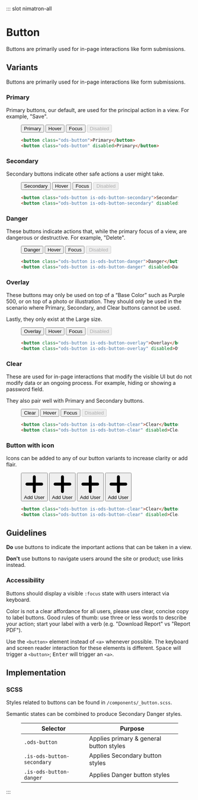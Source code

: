 ::: slot nimatron-all

# Button

Buttons are primarily used for in-page interactions like form submissions.

## Variants

Buttons are primarily used for in-page interactions like form submissions.

### Primary

Primary buttons, our default, are used for the principal action in a view. For example, "Save".

<figure class="nimatron--example">
  <div class="nimatron--rendered">
    <button class="ods-button">Primary</button>
    <button class="ods-button is-ods-button-hover">Hover</button>
    <button class="ods-button is-ods-button-focus">Focus</button>
    <button class="ods-button" disabled>Disabled</button>
  </div>

  ```html
  <button class="ods-button">Primary</button>
  <button class="ods-button" disabled>Primary</button>
  ```
</figure>

### Secondary

Secondary buttons indicate other safe actions a user might take.

<figure class="nimatron--example">
  <div class="nimatron--rendered">
    <button class="ods-button is-ods-button-secondary">Secondary</button>
    <button class="ods-button is-ods-button-secondary is-ods-button-hover">Hover</button>
    <button class="ods-button is-ods-button-secondary is-ods-button-focus">Focus</button>
    <button class="ods-button is-ods-button-secondary" disabled>Disabled</button>
  </div>

  ```html
  <button class="ods-button is-ods-button-secondary">Secondary</button>
  <button class="ods-button is-ods-button-secondary" disabled>Secondary</button>
  ```
</figure>

### Danger

These buttons indicate actions that, while the primary focus of a view, are dangerous or destructive. For example, "Delete".

<figure class="nimatron--example">
  <div class="nimatron--rendered">
    <button class="ods-button is-ods-button-danger">Danger</button>
    <button class="ods-button is-ods-button-danger is-ods-button-hover">Hover</button>
    <button class="ods-button is-ods-button-danger is-ods-button-focus">Focus</button>
    <button class="ods-button is-ods-button-danger" disabled>Disabled</button>
  </div>

  ```html
  <button class="ods-button is-ods-button-danger">Danger</button>
  <button class="ods-button is-ods-button-danger" disabled>Danger</button>
  ```
</figure>

### Overlay

These buttons may only be used on top of a “Base Color” such as Purple 500, or on top of a photo or illustration. They should only be used in the scenario where Primary, Secondary, and Clear buttons cannot be used.

Lastly, they only exist at the Large size.

<figure class="nimatron--example">
  <div class="nimatron--rendered is-rendered-success">
    <button class="ods-button is-ods-button-overlay">Overlay</button>
    <button class="ods-button is-ods-button-overlay is-ods-button-hover">Hover</button>
    <button class="ods-button is-ods-button-overlay is-ods-button-focus">Focus</button>
    <button class="ods-button is-ods-button-overlay" disabled>Disabled</button>
  </div>

  ```html
  <button class="ods-button is-ods-button-overlay">Overlay</button>
  <button class="ods-button is-ods-button-overlay" disabled>Overlay</button>
  ```
</figure>

### Clear

These are used for in-page interactions that modify the visible UI but do not modify data or an ongoing process. For example, hiding or showing a password field.

They also pair well with Primary and Secondary buttons.

<figure class="nimatron--example">
  <div class="nimatron--rendered">
    <button class="ods-button is-ods-button-clear">Clear</button>
    <button class="ods-button is-ods-button-clear is-ods-button-hover">Hover</button>
    <button class="ods-button is-ods-button-clear is-ods-button-focus">Focus</button>
    <button class="ods-button is-ods-button-clear" disabled>Disabled</button>
  </div>

  ```html
  <button class="ods-button is-ods-button-clear">Clear</button>
  <button class="ods-button is-ods-button-clear" disabled>Clear</button>
  ```
</figure>

### Button with icon

Icons can be added to any of our button variants to increase clarity or add flair.

<figure class="nimatron--example">
  <div class="nimatron--rendered">
    <button class="ods-button is-ods-button-primary"><svg viewBox="0 0 14 14" fill="none" xmlns="http://www.w3.org/2000/svg" class="ods-icon"><path fill-rule="evenodd" clip-rule="evenodd" d="M6 12C6 12.5523 6.44772 13 7 13C7.55228 13 8 12.5523 8 12V8L12 8C12.5523 8 13 7.55228 13 7C13 6.44772 12.5523 6 12 6L8 6V2C8 1.44772 7.55228 1 7 1C6.44772 1 6 1.44772 6 2V6L2 6C1.44772 6 1 6.44771 1 7C1 7.55228 1.44772 8 2 8L6 8V12Z" fill="currentColor"/></svg></svg>Add User</button>
    <button class="ods-button is-ods-button-secondary"><svg viewBox="0 0 14 14" fill="none" xmlns="http://www.w3.org/2000/svg" class="ods-icon"><path fill-rule="evenodd" clip-rule="evenodd" d="M6 12C6 12.5523 6.44772 13 7 13C7.55228 13 8 12.5523 8 12V8L12 8C12.5523 8 13 7.55228 13 7C13 6.44772 12.5523 6 12 6L8 6V2C8 1.44772 7.55228 1 7 1C6.44772 1 6 1.44772 6 2V6L2 6C1.44772 6 1 6.44771 1 7C1 7.55228 1.44772 8 2 8L6 8V12Z" fill="currentColor"/></svg></svg>Add User</button>
    <button class="ods-button is-ods-button-danger"><svg viewBox="0 0 14 14" fill="none" xmlns="http://www.w3.org/2000/svg" class="ods-icon"><path fill-rule="evenodd" clip-rule="evenodd" d="M6 12C6 12.5523 6.44772 13 7 13C7.55228 13 8 12.5523 8 12V8L12 8C12.5523 8 13 7.55228 13 7C13 6.44772 12.5523 6 12 6L8 6V2C8 1.44772 7.55228 1 7 1C6.44772 1 6 1.44772 6 2V6L2 6C1.44772 6 1 6.44771 1 7C1 7.55228 1.44772 8 2 8L6 8V12Z" fill="currentColor"/></svg></svg>Add User</button>
    <button class="ods-button is-ods-button-clear"><svg viewBox="0 0 14 14" fill="none" xmlns="http://www.w3.org/2000/svg" class="ods-icon"><path fill-rule="evenodd" clip-rule="evenodd" d="M6 12C6 12.5523 6.44772 13 7 13C7.55228 13 8 12.5523 8 12V8L12 8C12.5523 8 13 7.55228 13 7C13 6.44772 12.5523 6 12 6L8 6V2C8 1.44772 7.55228 1 7 1C6.44772 1 6 1.44772 6 2V6L2 6C1.44772 6 1 6.44771 1 7C1 7.55228 1.44772 8 2 8L6 8V12Z" fill="currentColor"/></svg></svg>Add User</button>
  </div>

  ```html
  <button class="ods-button is-ods-button-clear">Clear</button>
  <button class="ods-button is-ods-button-clear" disabled>Clear</button>
  ```
</figure>

## Guidelines

**Do** use buttons to indicate the important actions that can be taken in a view.

**Don't** use buttons to navigate users around the site or product; use links instead.

### Accessibility

Buttons should display a visible `:focus` state with users interact via keyboard.

Color is not a clear affordance for all users, please use clear, concise copy to label buttons. Good rules of thumb: use three or less words to describe your action; start your label with a verb (e.g. "Download Report" vs "Report PDF").

Use the `<button>` element instead of `<a>` whenever possible. The keyboard and screen reader interaction for these elements is different. <kbd>Space</kbd> will trigger a `<button>`; <kbd>Enter</kbd> will trigger an `<a>`.

## Implementation

### SCSS

Styles related to buttons can be found in `/components/_button.scss`.

Semantic states can be combined to produce Secondary Danger styles.

<figure class="ods-table--figure">
  <table class="ods-table">
    <thead>
      <tr>
        <th scope="column">
          Selector
        </th>
        <th scope="column">
          Purpose
        </th>
      </tr>
    </thead>
    <tbody>
      <tr>
        <td>
          <code>.ods-button</code>
        </td>
        <td>
          Applies primary & general button styles
        </td>
      </tr>
      <tr>
        <td>
          <code>.is-ods-button-secondary</code>
        </td>
        <td>
          Applies Secondary button styles
        </td>
      </tr>
      <tr>
        <td>
          <code>.is-ods-button-danger</code>
        </td>
        <td>
          Applies Danger button styles
        </td>
      </tr>
    </tbody>
  </table>
</figure>

:::

